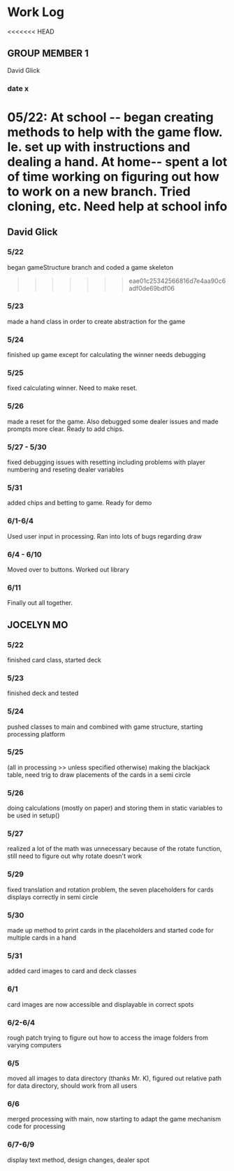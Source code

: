 # Work Log

<<<<<<< HEAD
## GROUP MEMBER 1
David Glick

### date x
05/22:
At school -- began creating methods to help with the game flow. Ie. set up with instructions and dealing a hand.
At home-- spent a lot of time working on figuring out how to work on a new branch. Tried cloning, etc. Need help at school
info
=======
## David Glick

### 5/22

began gameStructure branch and coded a game skeleton
>>>>>>> eae01c25342566816d7e4aa90c6adf0de69bdf06

### 5/23

made a hand class in order to create abstraction for the game

### 5/24

finished up game except for calculating the winner needs debugging

### 5/25

fixed calculating winner. Need to make reset.

### 5/26

made a reset for the game. Also debugged some dealer issues and made prompts more clear. Ready to add chips.

### 5/27 - 5/30

fixed debugging issues with resetting including problems with player numbering and reseting dealer variables

### 5/31

added chips and betting to game. Ready for demo

### 6/1-6/4

Used user input in processing. Ran into lots of bugs regarding draw

### 6/4 - 6/10

Moved over to buttons. Worked out library

### 6/11
Finally out all together.


## JOCELYN MO

### 5/22

finished card class, started deck

### 5/23

finished deck and tested

### 5/24

pushed classes to main and combined with game structure, starting processing platform

### 5/25

(all in processing >> unless specified otherwise) making the blackjack table, need trig to draw placements of the cards in a semi circle

### 5/26

doing calculations (mostly on paper) and storing them in static variables to be used in setup()

### 5/27

realized a lot of the math was unnecessary because of the rotate function, still need to figure out why rotate doesn't work

### 5/29

fixed translation and rotation problem, the seven placeholders for cards displays correctly in semi circle

### 5/30

made up method to print cards in the placeholders and started code for multiple cards in a hand

### 5/31

added card images to card and deck classes

### 6/1

card images are now accessible and displayable in correct spots

### 6/2-6/4

rough patch trying to figure out how to access the image folders from varying computers

### 6/5

moved all images to data directory (thanks Mr. K), figured out relative path for data directory, should work from all users

### 6/6

merged processing with main, now starting to adapt the game mechanism code for processing

### 6/7-6/9

display text method, design changes, dealer spot
